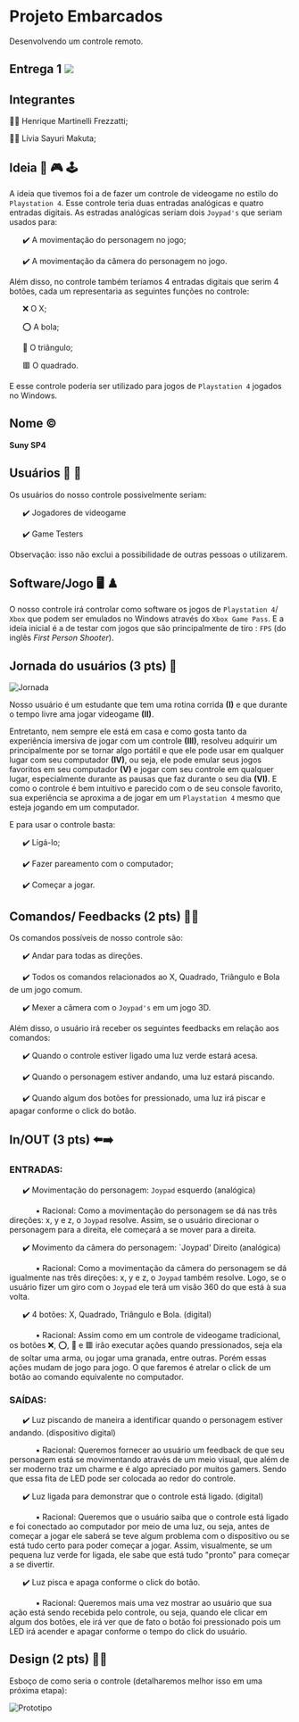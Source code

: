 # Projeto Embarcados

Desenvolvendo um controle remoto.

## Entrega 1 <img src="https://img.shields.io/static/v1?label=Entrega1&message=Finalizado&color=success&style=flat-square&logo=ghost"/>

## Integrantes

:sassy_man: Henrique Martinelli Frezzatti;

:sassy_woman: Lívia Sayuri Makuta;

## Ideia :thought_balloon: :video_game: :joystick:

A ideia que tivemos foi a de fazer um controle de videogame no estilo do `Playstation 4`.  Esse controle teria duas entradas analógicas e quatro entradas digitais.
As estradas analógicas seriam dois `Joypad's` que seriam usados para:

&nbsp; &nbsp; &nbsp; :heavy_check_mark: A movimentação do personagem no jogo;

&nbsp; &nbsp; &nbsp; :heavy_check_mark: A movimentação da câmera do personagem no jogo.

Além disso, no controle também teríamos 4 entradas digitais que serim 4 botões, cada um representaria as seguintes funções no controle:

&nbsp; &nbsp; &nbsp;  :x: O X;

&nbsp; &nbsp; &nbsp;  :o:	 A bola;

&nbsp; &nbsp; &nbsp;  :small_red_triangle: O triângulo;

&nbsp; &nbsp; &nbsp;  :red_square: O quadrado.

E esse controle poderia ser utilizado para jogos de `Playstation 4` jogados no Windows.

## Nome 	:copyright:

**Suny SP4**

## Usuários :bust_in_silhouette: :bust_in_silhouette:

Os usuários do nosso controle possivelmente seriam:

&nbsp; &nbsp; &nbsp; :heavy_check_mark: Jogadores de videogame

&nbsp; &nbsp; &nbsp; :heavy_check_mark: Game Testers

Observação: isso não exclui a possibilidade de outras pessoas o utilizarem.

## Software/Jogo :desktop_computer: :chess_pawn:

O nosso controle irá controlar como software os jogos de `Playstation 4`/ `Xbox` que podem ser emulados no Windows através do `Xbox Game Pass`. E a ideia inicial é a de testar com jogos que são principalmente de tiro : `FPS` (do inglês *First Person Shooter*).

## Jornada do usuários (3 pts) :repeat:


![Jornada](https://user-images.githubusercontent.com/62647438/160206110-29e15dce-e0c3-4fe6-8966-094f8ace4467.png)


Nosso usuário é um estudante que tem uma rotina corrida **(I)** e que durante o tempo livre ama jogar videogame **(II)**. 

Entretanto, nem sempre ele está em casa e como gosta tanto da experiência imersiva de jogar com um controle **(III)**, resolveu adquirir um principalmente por se tornar algo portátil e que ele pode usar em qualquer lugar com seu computador **(IV)**, ou seja, ele pode emular seus jogos favoritos em seu computador **(V)** e jogar com seu controle em qualquer lugar, especialmente durante as pausas que faz durante o seu dia **(VI)**. E como o controle é bem intuitivo e parecido com o de seu console favorito, sua experiência se aproxima a de jogar em um `Playstation 4` mesmo que esteja jogando em um computador. 

E para usar o controle basta: 

&nbsp; &nbsp; &nbsp; :heavy_check_mark: Ligá-lo;

&nbsp; &nbsp; &nbsp; :heavy_check_mark: Fazer pareamento com o computador;

&nbsp; &nbsp; &nbsp; :heavy_check_mark: Começar a jogar.

## Comandos/ Feedbacks (2 pts) 	:memo::back:

Os comandos possíveis de nosso controle são:

&nbsp; &nbsp; &nbsp; :heavy_check_mark: Andar para todas as direções.

&nbsp; &nbsp; &nbsp; :heavy_check_mark: Todos os comandos relacionados ao X, Quadrado, Triângulo e Bola de um jogo comum. 

&nbsp; &nbsp; &nbsp; :heavy_check_mark: Mexer a câmera com o `Joypad's` em um jogo 3D.

Além disso, o usuário irá receber os seguintes feedbacks em relação aos comandos:

&nbsp; &nbsp; &nbsp; :heavy_check_mark: Quando o controle estiver ligado uma luz verde estará acesa.

&nbsp; &nbsp; &nbsp; :heavy_check_mark: Quando o personagem estiver andando, uma luz estará piscando. 

&nbsp; &nbsp; &nbsp; :heavy_check_mark: Quando algum dos botões for pressionado, uma luz irá piscar e apagar conforme o click do botão.

## In/OUT (3 pts) :arrow_left::arrow_right:

### ENTRADAS:

&nbsp; &nbsp; &nbsp; :heavy_check_mark: Movimentação do personagem: `Joypad` esquerdo (analógica)

&nbsp; &nbsp; &nbsp; &nbsp; &nbsp; &nbsp;  :black_small_square:	 Racional: Como a movimentação do personagem se dá nas três direções: x, y e z, o `Joypad` resolve. Assim, se o usuário direcionar o personagem para a direita, ele começará a se mover para a direita. 

&nbsp; &nbsp; &nbsp; :heavy_check_mark: Movimento da câmera do personagem: `Joypad' Direito (analógica)

&nbsp; &nbsp; &nbsp; &nbsp; &nbsp; &nbsp; :black_small_square: Racional: Como a movimentação da câmera do personagem se dá igualmente nas três direções: x, y e z, o `Joypad` também resolve. Logo, se o usuário fizer um giro com o `Joypad` ele terá um visão 360 do que está à sua volta.

&nbsp; &nbsp; &nbsp; :heavy_check_mark: 4 botões: X, Quadrado, Triângulo e Bola. (digital)

&nbsp; &nbsp; &nbsp; &nbsp; &nbsp; &nbsp; :black_small_square: Racional: Assim como em um controle de videogame tradicional, os botões :x:, :o:, 🔺 e 🟥 irão executar ações quando pressionados, seja ela de soltar uma arma, ou jogar uma granada, entre outras. Porém essas ações mudam de jogo para jogo. O que faremos é atrelar o click de um botão ao comando equivalente no computador. 


### SAÍDAS:
&nbsp; &nbsp; &nbsp; :heavy_check_mark: Luz piscando de maneira a identificar quando o personagem estiver andando. (dispositivo digital)

&nbsp; &nbsp; &nbsp; &nbsp; &nbsp; &nbsp; :black_small_square:	Racional: Queremos fornecer ao usuário um feedback de que seu personagem está se movimentando através de um meio visual, que além de ser moderno traz um charme e é algo apreciado por muitos gamers. Sendo que essa fita de LED pode ser colocada ao redor do controle. 


&nbsp; &nbsp; &nbsp; :heavy_check_mark: Luz ligada para demonstrar que o controle está ligado. (digital)

&nbsp; &nbsp; &nbsp; &nbsp; &nbsp; &nbsp; :black_small_square: Racional: Queremos que o usuário saiba que o controle está ligado e foi conectado ao computador por meio de uma luz, ou seja, antes de começar a jogar ele saberá se teve algum problema com o dispositivo ou se está tudo certo para poder começar a jogar. Assim, visualmente, se um pequena luz verde for ligada, ele sabe que está tudo "pronto" para começar a se divertir. 


&nbsp; &nbsp; &nbsp; :heavy_check_mark: Luz pisca e apaga conforme o click do botão.

&nbsp; &nbsp; &nbsp; &nbsp; &nbsp; &nbsp; :black_small_square:	Racional: Queremos mais uma vez mostrar ao usuário que sua ação está sendo recebida pelo controle, ou seja, quando ele clicar em algum dos botões, ele irá ver que de fato o botão foi pressionado pois um LED irá acender e apagar conforme o tempo do click do usuário.

## Design (2 pts) :pushpin::triangular_ruler:

Esboço de como seria o controle (detalharemos melhor isso em uma próxima etapa):


![Prototipo](https://user-images.githubusercontent.com/62647438/160212921-0a505798-483a-4319-9f75-e4fe6ecadd06.jpeg)
